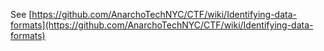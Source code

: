 See [https://github.com/AnarchoTechNYC/CTF/wiki/Identifying-data-formats](https://github.com/AnarchoTechNYC/CTF/wiki/Identifying-data-formats)